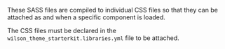 These SASS files are compiled to individual CSS files so that they can be attached as and when a specific component is loaded.

The CSS files must be declared in the `wilson_theme_starterkit.libraries.yml` file to be attached.
